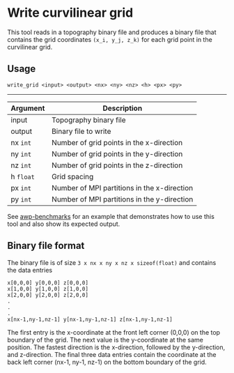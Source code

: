 # Write curvilinear grid

This tool reads in a topography binary file and produces a binary file that
contains the grid coordinates `(x_i, y_j, z_k)` for each grid point in the
curvilinear grid.

## Usage

```
write_grid <input> <output> <nx> <ny> <nz> <h> <px> <py> 
```
---------------------------------------------------------------
|  Argument   |  Description                                  |
|-------------|-----------------------------------------------|
| input       |   Topography binary file                      |
| output      |   Binary file to write                        |
| nx `int`    |   Number of grid points in the x-direction    |
| ny `int`    |   Number of grid points in the y-direction    |
| nz `int`    |   Number of grid points in the z-direction    |
| h `float`   |   Grid spacing                                |
| px `int`    |   Number of MPI partitions in the x-direction |
| py `int`    |   Number of MPI partitions in the y-direction |

See
[awp-benchmarks](https://github.com/SCECcode/awp-benchmarks/tree/master/tests/topography/write_grid)
for an example that demonstrates how to use this tool and also show its expected
output.

## Binary file format


The binary file is of size `3 x nx x ny x nz x sizeof(float)` and contains the
data entries

```
x[0,0,0] y[0,0,0] z[0,0,0] 
x[1,0,0] y[1,0,0] z[1,0,0] 
x[2,0,0] y[2,0,0] z[2,0,0] 
.
.
.
x[nx-1,ny-1,nz-1] y[nx-1,ny-1,nz-1] z[nx-1,ny-1,nz-1] 
```

The first entry is the x-coordinate at the front left corner (0,0,0) on the top
boundary of the grid. The next value is the y-coordinate at the same position.
The fastest direction is the x-direction, followed by the y-direction, and
z-direction. The final three data entries contain the coordinate at the back
left corner (nx-1, ny-1, nz-1) on the bottom boundary of the grid.
